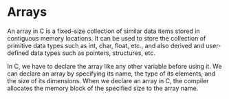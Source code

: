 # Arrays
An array in C is a fixed-size collection of similar data items stored in contiguous memory locations. It can be used to store the collection of primitive data types such as int, char, float, etc., and also derived and user-defined data types such as pointers, structures, etc.

In C, we have to declare the array like any other variable before using it. We can declare an array by specifying its name, the type of its elements, and the size of its dimensions. When we declare an array in C, the compiler allocates the memory block of the specified size to the array name.
